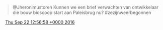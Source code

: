 > @Jheronimustoren Kunnen we een brief verwachten van ontwikkelaar die bouw bioscoop start aan Paleisbrug nu? \#zezijnweerbegonnen

<img src="../../media/tweet.ico" width="12" /> [Thu Sep 22 12:56:58 +0000 2016](https://twitter.com/DromerDenker/status/778941156696662016)